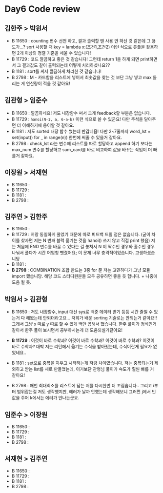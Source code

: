# Day6 Code review

## 김한주 > 박원서
- B 11650 : counting 변수 선언 하고, 결과 출력할 땐 사용 안 하신 것 같은데 그 용도가...? sort 사용할 때 key = lambda x:(조건1,조건2) 이런 식으로 튜플을 활용하면 2개 이상의 정렬 기준을 세울 수 있습니다!
- B 11729 : 코드 깔끔하고 좋은 것 같습니다! 그런데 return 1을 하게 되면 print하면서 그 결과값도 같이 출력되는데 어떻게 처리하셨나요??
- B 1181 : sort를 써서 깔끔하게 처리한 것 같습니다!
- B 2798 : M - 카드합을 리스트에 넣어서 최솟값을 찾는 것 보단 그냥 넣고 max 돌리는 게 연산량이 적을 것 같아요!

## 김관형 > 임준수
- B 11650 : 깔끔하네요! 저도 내장함수 써서 크게 feedback할 부분은 없습니다.
- B 11729 : `hanoi(N-1, a, 6-a-b)` 이런 식으로 쓸 수 있군요! 다만 주석을 달아주면 더 이해하기에 용이할 것 같아요.
- B 1181 : 저도 sorted 내장 함수 썼는데 반갑네욤! 다만 2~7줄까지 word_lst = set(input() for _ in range(n)) 한번에 써줄 수 있을거 같아요.
- B 2798 : check_lst 라는 변수에 리스트를 따로 할당하고 append 하기 보다는 max_num 변수를 할당하고 sum_card를 바로 비교하여 값을 바꾸는 작업이 더 빠를거 같아요.

## 이장원 > 서재현
- B 11650 : 
- B 11729 :
- B 1181 :
- B 2798 :

## 김주연 > 김한주
- B 11650 : 
- B 11729 : 저랑 동일하게 풀었기 때문에 따로 피드백 드릴 점은 없습니다. (굳이 차이를 찾자면 저는 N 번째 블럭 옮기는 것을 hanoi() 쓰지 않고 직접 print 했음) 저는 처음에 END 변수를 바꿀 수 있다는 걸 놓쳐서 N 이 짝수인 경우와 홀수인 경우 나눠서 풀다가 시간 어엄청 뺏겼어요; 이 문제 너무 충격적이었습니다. 고생하셨습니당
- B 1181 :
- **B 2798** : COMBINATION 조합 만드는 3중 for 문 저는 고민하다가 그냥 모듈 import 했습니당. 해당 코드 스터디원분들 모두 공유하면 좋을 듯 합니다. + 나중에 도움 될 듯.

## 박원서 > 김관형
- B 11650 : 저도 내장함수, input 대신 sys로 백준 데이터 받기 등등 시간 줄일 수 있는거 다 해봤는데 안되더라고요... 저희가 배운 sorting 기술로는 안되는거 같아요!! 그래서 그냥 x 따로 y 따로 할 수 있게 백만 곱해서 했습니다. 한주 풀이가 정석인거 같아서 한주 풀이 보시면서 공부하시는게 더 도움되실거같아요!

- **B 11729** : 이것이 바로 수학과? 이것이 바로 수학과? 이것이 바로 수학과? 이것이 바로 수학과? 대박 저는 리턴에서 옮기는 수식을 받아줬는데, 수식이란게 필요가 없었네요..
- B 1181 : set으로 중복을 지우고 시작하는게 저랑 차이였습니다. 저는 중복되는거 제외하고 받는 list를 새로 만들었는데, 이거보단 관형님 풀이가 속도가 훨씬 빠를 거 같아요!
- B 2798 : 매번 최대최소를 리스트에 담는 저를 다시한번 더 꼬집습니다.. 그리고 i부터 범위잡는걸 저도 생각했지만, 에러가 날까 안했는데 생각해보니 그러면 j에서 빈값을 주어 k에서는 에러가 안나는군요.

## 임준수 > 이장원
- B 11650 : 
- B 11729 :
- B 1181 :
- B 2798 :

## 서재현 > 김주연
- B 11650 : 
- B 11729 :
- B 1181 :
- B 2798 :
